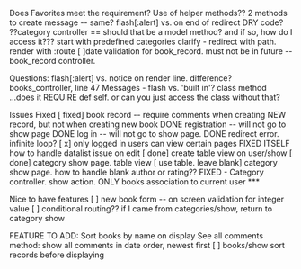 
Does Favorites meet the requirement?
Use of helper methods?? 
2 methods to create message -- same? flash[:alert] vs. on end of redirect
DRY code?
??category controller == should that be a model method?  and if so, how do I access it???
start with predefined categories
clarify - redirect with path.  render with :route
[ ]date validation for book_record. must not be in future  -- book_record controller.


Questions:
flash[:alert] vs. notice on render line. difference?  books_controller, line 47
Messages - flash vs. 'built in'?
class method ...does it REQUIRE def self.   or can you just access the class without that?

Issues Fixed
[ fixed] book record -- require comments when creating NEW record, but not when creating new book
DONE  registration -- will not go to show page
DONE  log in  -- will not go to show page.
DONE   redirect error.  infinite loop?
[ x]  only logged in users can view certain pages
FIXED ITSELF how to handle datalist issue on edit
[ done]  create table view on user/show
[ done] category show page. table view
[ use table. leave blank] category show page. how to handle blank author or rating??
FIXED - Category controller.  show action.  ONLY books association to current user ***

Nice to have features
[ ] new book form -- on screen validation for integer value
[ ] conditional routing??  if I came from categories/show, return to category show


FEATURE TO ADD:
Sort books by name on display
See all comments method: show all comments in date order, newest first
[ ] books/show sort records before displaying
